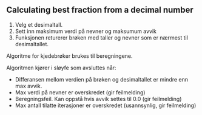 ## Calculating best fraction from a decimal number

1. Velg et desimaltall.
2. Sett inn maksimum verdi på nevner og maksumum avvik
3. Funksjonen returerer brøken med taller og nevner som er nærmest til desimaltallet.

Algoritme for kjedebrøker brukes til beregningene.  

Algoritmen kjører i sløyfe som avsluttes når:
- Differansen mellom verdien på brøken og desimaltallet er mindre enn max avvik. 
- Max verdi på nevner er overskredet (gir feilmelding)
- Beregningsfeil. Kan oppstå hvis avvik settes til 0.0 (gir feilmelding)
- Max antall tilatte iterasjoner er overskredet (usannsynlig, gir feilmelding)


